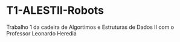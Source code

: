 # T1-ALESTII-Robots
Trabalho 1 da cadeira de Algortimos e Estruturas de Dados II com o Professor Leonardo Heredia
